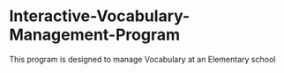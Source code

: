 # Interactive-Vocabulary-Management-Program

This program is designed to manage Vocabulary at an Elementary school
